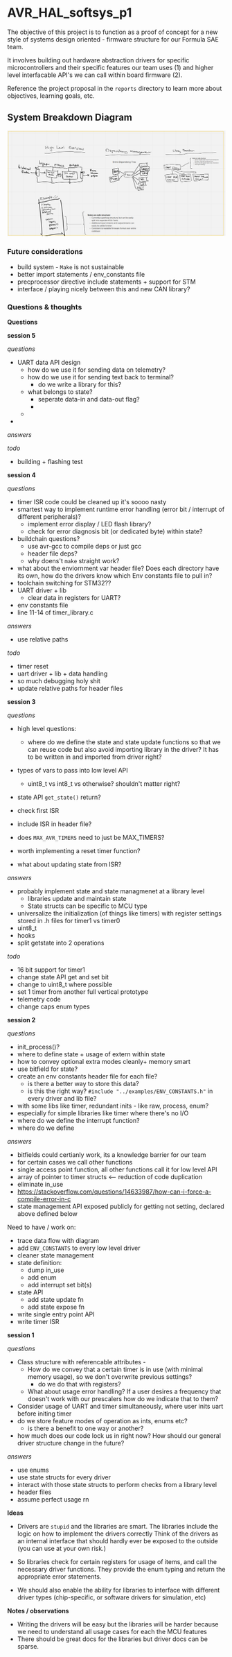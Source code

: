 # AVR_HAL_softsys_p1
The objective of this project is to function as a proof of concept for a new style of systems design oriented - firmware structure for our Formula SAE team. 

It involves building out hardware abstraction drivers for specific microcontrollers and their specific features our team uses (1) and higher level interfacable API's we can call within board firmware (2). 

Reference the project proposal in the `reports` directory to learn more about objectives, learning goals, etc. 


## System Breakdown Diagram 
![Miro board](/reports/system_miro.png)

### Future considerations 
- build system - `Make` is not sustainable
- better import statements / env_constants file
- precprocessor directive include statements + support for STM 
- interface / playing nicely between this and new CAN library?


### Questions & thoughts

**Questions**

**session 5**

*questions*
- UART data API design 
    - how do we use it for sending data on telemetry? 
    - how do we use it for sending text back to terminal? 
        - do we write a library for this? 
    - what belongs to state?  
        - seperate data-in and data-out flag?
        - 
    - 
- 

*answers*

*todo*
- building + flashing test

**session 4**

*questions*
- timer ISR code could be cleaned up it's soooo nasty
- smartest way to implement runtime error handling (error bit / interrupt of different peripherals)? 
    - implement error display / LED flash library? 
    - check for error diagnosis bit (or dedicated byte) within state? 
- buildchain questions? 
    - use avr-gcc to compile deps or just gcc 
    - header file deps? 
    - why doens't `make` straight work? 
- what about the enviornment var header file? Does each directory have its own, how do the drivers know which Env constants file to pull in? 
- toolchain switching for STM32?? 
- UART driver + lib 
    - clear data in registers for UART? 
- env constants file 
- line 11-14 of timer_library.c

*answers*
- use relative paths 


*todo*
- timer reset 
- uart driver + lib + data handling 
- so much debugging holy shit
- update relative paths for header files


**session 3**

*questions*
- high level questions: 
    - where do we define the state and state update functions so that we can reuse code but also avoid importing library in the driver? It has to be written in and imported from driver right? 
- types of vars to pass into low level API 
    - uint8_t vs int8_t vs otherwise? shouldn't matter right?
- state API `get_state()` return? 
- check first ISR
- include ISR in header file? 
- does `MAX_AVR_TIMERS` need to just be MAX_TIMERS? 
- worth implementing a reset timer function? 


- what about updating state from ISR? 

*answers*
- probably implement state and state managmenet at a library level 
    - libraries update and maintain state
    - State structs can be specific to MCU type 
- universalize the initialization (of things like timers) with register settings stored in .h files for timer1 vs timer0
- uint8_t
- hooks
- split getstate into 2 operations

*todo*
- 16 bit support for timer1
- change state API get and set bit 
- change to uint8_t where possible
- set 1 timer from another full vertical prototype
- telemetry code 
- change caps enum types

**session 2**

*questions*

- init_process()? 
- where to define state + usage of extern within state
- how to convey optional extra modes cleanly+ memory smart
- use bitfield for state? 
- create an env constants header file for each file? 
    - is there a better way to store this data? 
    - is this the right way? `#include "../examples/ENV_CONSTANTS.h"` in every driver and lib file? 
- with some libs like timer, redundant inits - like raw, process, enum? 
- especially for simple libraries like timer where there's no I/O
- where do we define the interrupt function? 
- where do we define 

*answers*
- bitfields could certianly work, its a knowledge barrier for our team
- for certain cases we call other functions
- single access point function, all other functions call it for low level API
- array of pointer to timer structs <-- reduction of code duplication  
- eliminate in_use 
- https://stackoverflow.com/questions/14633987/how-can-i-force-a-compile-error-in-c
- state management API exposed publicly for getting not setting, declared above defined below 



Need to have / work on: 
- trace data flow with diagram
- add `ENV_CONSTANTS` to every low level driver 
- cleaner state management 
- state definition: 
    - dump in_use 
    - add enum 
    - add interrupt set bit(s)
- state API 
    - add state update fn 
    - add state expose fn
- write single entry point API 
- write timer ISR





**session 1**

*questions*

- Class structure with referencable attributes - 
    - How do we convey that a certain timer is in use (with minimal memory usage), so we don't overwrite previous settings? 
        - do we do that with registers? 
    - What about usage error handling? If a user desires a frequency that doesn't work with our prescalers how do we indicate that to them?   
- Consider usage of UART and timer simultaneously, where user inits uart before initing timer 
- do we store feature modes of operation as ints, enums etc? 
    - is there a benefit to one way or another? 
- how much does our code lock us in right now? How should our general driver structure change in the future? 

*answers*
- use enums 
- use state structs for every driver 
- interact with those state structs to perform checks from a library level 
- header files
- assume perfect usage rn

**Ideas**

- Drivers are `stupid` and the libraries are smart. The libraries include the logic on how to implement the drivers correctly
Think of the drivers as an internal interface that should hardly ever be exposed to the outside (you can use at your own risk.) 
- So libraries check for certain registers for usage of items, and call the necessary driver functions. They provide the enum typing and return the appropriate error statements. 

- We should also enable the ability for libraries to interface with different driver types (chip-specific, or software drivers for simulation, etc)

**Notes / observations**

- Writing the drivers will be easy but the libraries will be harder because we need to understand all usage cases for each the MCU features
- There should be great docs for the libraries but driver docs can be sparse. 
